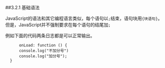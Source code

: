 ##3.2.1 基础语法 

JavaScript的语法和其它编程语言类似，每个语句以`;`结束，语句块用`{块语句}`。但是，JavaScript并不强制要求在每个语句的结尾加`;`

例如下面的代码两条日志都是可以正常输出。

```
      onLoad: function () {
      console.log("不加分号")
      console.log("加分号");
  }
```
